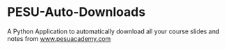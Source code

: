 # PESU-Auto-Downloads
A Python Application to automatically download all your course slides and notes from www.pesuacademy.com
